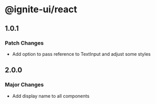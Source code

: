 # @ignite-ui/react

## 1.0.1

### Patch Changes

- Add option to pass reference to TextInput and adjust some styles

## 2.0.0

### Major Changes

- Add display name to all components
